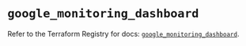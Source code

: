 # `google_monitoring_dashboard`

Refer to the Terraform Registry for docs: [`google_monitoring_dashboard`](https://registry.terraform.io/providers/hashicorp/google-beta/6.48.0/docs/resources/google_monitoring_dashboard).
